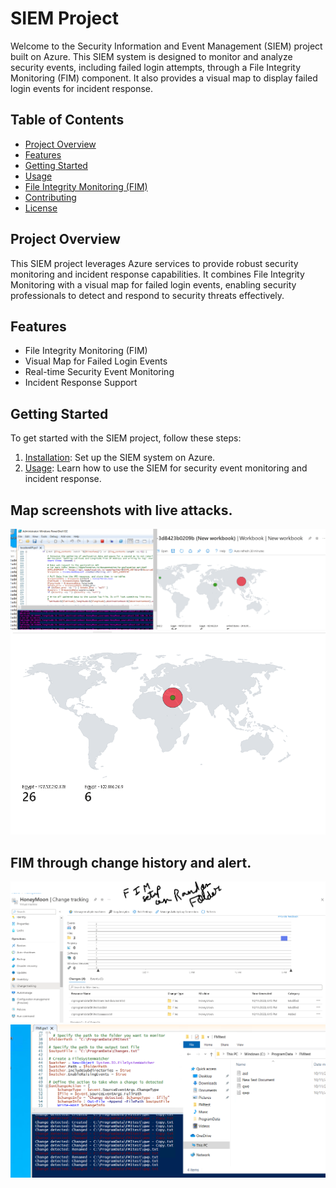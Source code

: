 # SIEM Project

Welcome to the Security Information and Event Management (SIEM) project built on Azure. This SIEM system is designed to monitor and analyze security events, including failed login attempts, through a File Integrity Monitoring (FIM) component. It also provides a visual map to display failed login events for incident response.

## Table of Contents
- [Project Overview](#project-overview)
- [Features](#features)
- [Getting Started](#getting-started)
- [Usage](#usage)
- [File Integrity Monitoring (FIM)](#file-integrity-monitoring-fim)
- [Contributing](#contributing)
- [License](#license)

## Project Overview

This SIEM project leverages Azure services to provide robust security monitoring and incident response capabilities. It combines File Integrity Monitoring with a visual map for failed login events, enabling security professionals to detect and respond to security threats effectively.

## Features

- File Integrity Monitoring (FIM)
- Visual Map for Failed Login Events
- Real-time Security Event Monitoring
- Incident Response Support

## Getting Started

To get started with the SIEM project, follow these steps:

1. [Installation](#installation): Set up the SIEM system on Azure.
2. [Usage](#usage): Learn how to use the SIEM for security event monitoring and incident response.

## Map screenshots with live attacks.
   ![Powershell running while map recieve the location through the API](SIEM/ScriptPocwithDifLocations.png)
   ![Map](SIEM/failedLoginPoc.png)

## FIM through change history and alert.
   ![FIM](SIEM/ChangeHistory+alert.png)
   ![FIM](SIEM/FMIpoc.png)
